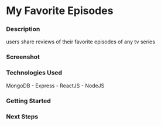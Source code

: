 <h1>My Favorite Episodes</h1>

<h3>Description</h3>
users share reviews of their favorite episodes of any tv series

<h3>Screenshot</h3>

<h3>Technologies Used</h3>
MongoDB - Express - ReactJS - NodeJS

<h3>Getting Started</h3>

<h3>Next Steps</h3>
